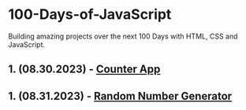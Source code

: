 # 100-Days-of-JavaScript
 Building amazing projects over the next 100 Days with HTML, CSS and JavaScript.

## 1. (08.30.2023) - [Counter App](https://github.com/burakcersit/100-Days-of-JavaScript/tree/main/--%201.%20Counter%20App)

## 1. (08.31.2023) - [Random Number Generator](https://github.com/burakcersit/100-Days-of-JavaScript/tree/main/--%202.%20Random%20Number%20Generator)